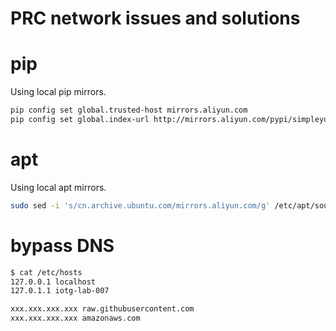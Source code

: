 # PRC network issues and solutions

# pip

Using local pip mirrors.
```sh
pip config set global.trusted-host mirrors.aliyun.com
pip config set global.index-url http://mirrors.aliyun.com/pypi/simpleyun.com
```

# apt

Using local apt mirrors.
```sh
sudo sed -i 's/cn.archive.ubuntu.com/mirrors.aliyun.com/g' /etc/apt/sources.list
```

# bypass DNS

```sh
$ cat /etc/hosts
127.0.0.1 localhost
127.0.1.1 iotg-lab-007

xxx.xxx.xxx.xxx raw.githubusercontent.com
xxx.xxx.xxx.xxx amazonaws.com
```